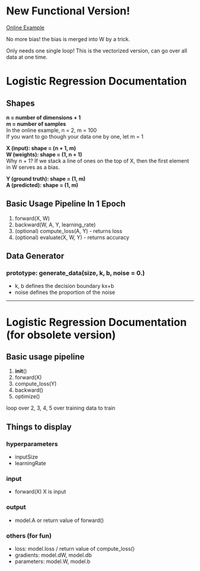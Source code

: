 # New Functional Version!
[Online Example](https://www.kaggle.com/idiott/logistic-regression-functional)

No more bias! the bias is merged into W by a trick.

Only needs one single loop! This is the vectorized version, can go over all data at one time.

# Logistic Regression Documentation
## Shapes
**n = number of dimensions + 1  
m = number of samples**  
In the online example, n = 2, m = 100  
If you want to go though your data one by one, let m = 1

**X (input): shape = (n + 1, m)  
W (weights): shape = (1, n + 1)**  
Why n + 1? If we stack a line of ones on the top of X, then the first element in W serves as a bias.

**Y (ground truth): shape = (1, m)  
A (predicted): shape = (1, m)**

## Basic Usage Pipeline In 1 Epoch
1. forward(X, W)
2. backward(W, A, Y, learning_rate)
3. (optional) compute_loss(A, Y) - returns loss
4. (optional) evaluate(X, W, Y) - returns accuracy

## Data Generator
### prototype: generate_data(size, k, b, noise = 0.)
* k, b defines the decision boundary kx+b
* noise defines the proportion of the noise

---

# Logistic Regression Documentation (for obsolete version)
## Basic usage pipeline
1. __init__()
2. forward(X)
3. compute_loss(Y)
4. backward()
5. optimize()

loop over 2, 3, 4, 5 over training data to train
## Things to display
### hyperparameters
* inputSize
* learningRate
### input
* forward(X) X is input
### output
* model.A or return value of forward()
### others (for fun)
* loss: model.loss / return value of compute_loss()
* gradients: model.dW, model.db
* parameters: model.W, model.b
